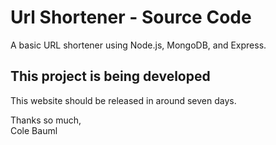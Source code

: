 # Url Shortener - Source Code
A basic URL shortener using Node.js, MongoDB, and Express.

## This project is being developed
This website should be released in around seven days.

Thanks so much,<br>
Cole Bauml